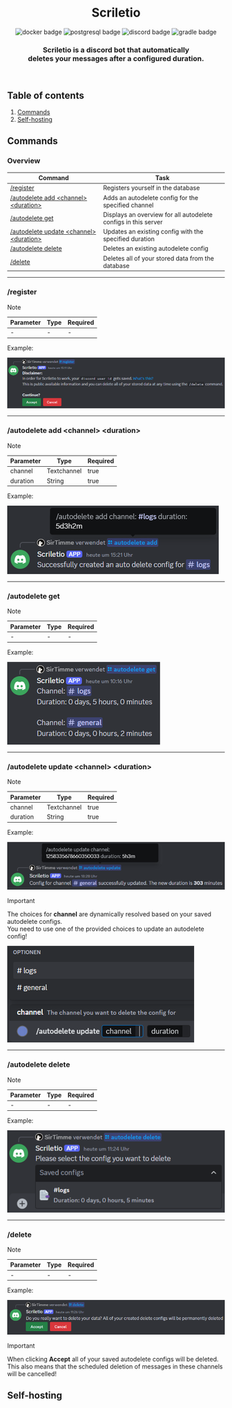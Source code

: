 <h1 align="center">Scriletio</h1>

<div align="center">
    <img src="https://img.shields.io/badge/Docker-2CA5E0?style=for-the-badge&logo=docker&logoColor=white" alt="docker badge"/>
    <img src="https://img.shields.io/badge/PostgreSQL-316192?style=for-the-badge&logo=postgresql&logoColor=white" alt="postgresql badge"/>
    <img src="https://img.shields.io/badge/Discord-5865F2?style=for-the-badge&logo=discord&logoColor=white" alt="discord badge"/>
    <img src="https://img.shields.io/badge/Gradle-02303A?style=for-the-badge&logo=Gradle&logoColor=white" alt="gradle badge"/>
</div>

<h3 align="center">Scriletio is a discord bot that automatically <br/> deletes your messages after a configured duration.</h3><br>

## Table of contents

1. [Commands](#commands)
2. [Self-hosting](#self-hosting)

## Commands

### Overview

| Command                                                                          | Task                                                           |
|----------------------------------------------------------------------------------|----------------------------------------------------------------|
| [/register](#register)                                                           | Registers yourself in the database                             |
| [/autodelete add \<channel> \<duration>](#autodelete-add-channel-duration)       | Adds an autodelete config for the specified channel            |
| [/autodelete get](#autodelete-get)                                               | Displays an overview for all autodelete configs in this server |
| [/autodelete update \<channel> \<duration>](#autodelete-update-channel-duration) | Updates an existing config with the specified duration         |
| [/autodelete delete](#autodelete-delete)                                         | Deletes an existing autodelete config                          |
| [/delete](#delete)                                                               | Deletes all of your stored data from the database              |

---

### /register

> [!NOTE]
> | Parameter | Type | Required |
> | -- | -- | -- |
> | - | - | - |

Example:

![register command](src/main/resources/assets/register_command.png)

---

### /autodelete add \<channel> \<duration>

> [!NOTE]
> | Parameter | Type | Required |
> | -- | -- | -- |
> | channel | Textchannel | true |
> | duration | String | true |

Example:

![autodelete add command](src/main/resources/assets/autodelete_add_command.png)

---

### /autodelete get

> [!NOTE]
> | Parameter | Type | Required |
> | -- | -- | -- |
> | - | - | - |

Example:

![autodelete get command](src/main/resources/assets/autodelete_get_command.png)

---

### /autodelete update \<channel> \<duration>

> [!NOTE]
> | Parameter | Type | Required |
> | -- | -- | -- |
> | channel | Textchannel | true |
> | duration | String | true |

Example:

![autodelete update command](src/main/resources/assets/autodelete_update_command.png)

> [!IMPORTANT]
> The choices for **channel** are dynamically resolved based on your saved autodelete configs.\
> You need to use one of the provided choices to update an autodelete config!
>
> ![autodelete update choices information](src/main/resources/assets/autodelete_update_channel_choices.png)

---

### /autodelete delete

> [!NOTE]
> | Parameter | Type | Required |
> | -- | -- | -- |
> | - | - | - |

Example:

![autodelete delete command](src/main/resources/assets/autodelete_delete_command.png)

---

### /delete

> [!NOTE]
> | Parameter | Type | Required |
> | -- | -- | -- |
> | - | - | - |

Example:

![delete command](src/main/resources/assets/delete_command.png)

> [!IMPORTANT]
> When clicking **Accept** all of your saved autodelete configs will be deleted.\
> This also means that the scheduled deletion of messages in these channels will be cancelled!

## Self-hosting

